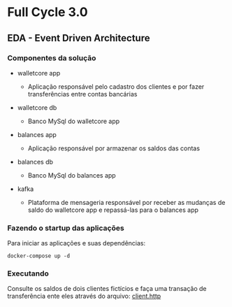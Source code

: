 # Full Cycle 3.0

## EDA - Event Driven Architecture


### Componentes da solução

- walletcore app
    - Aplicação responsável pelo cadastro dos clientes e por fazer transferências entre contas bancárias

- walletcore db
    - Banco MySql do walletcore app

- balances app
    - Aplicação responsável por armazenar os saldos das contas

- balances db
    - Banco MySql do balances app

- kafka
    - Plataforma de mensageria responsável por receber as mudanças de saldo do walletcore app e repassá-las para o balances app

### Fazendo o startup das aplicações
Para iniciar as aplicações e suas dependências:
```
docker-compose up -d
```

### Executando
Consulte os saldos de dois clientes fictícios e faça uma transação de transferência ente eles através do arquivo:
[client.http](client.http)